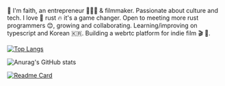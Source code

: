 🌊 I'm faith, an entrepreneur 👷🏼‍♀️ & filmmaker. Passionate about culture and tech. I love 🦀 rust 🔥 it's a game changer. Open to meeting more rust programmers 😊, growing and collaborating. Learning/improving on typescript and Korean 🇰🇷. Building a webrtc platform for indie film 🎬 💌. 

[![Top Langs](https://github-readme-stats.vercel.app/api/top-langs/?username=FASelby&count_private=true)](https://github.com/anuraghazra/github-readme-stats)

![Anurag's GitHub stats](https://github-readme-stats.vercel.app/api?username=FASelby&count_private=true&show_icons=true&theme=transparent)

[![Readme Card](https://github-readme-stats.vercel.app/api/pin/?username=FASelby&repo=github-readme-stats)](https://github.com/anuraghazra/github-readme-stats)
